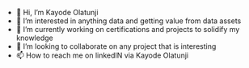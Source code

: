 - 👋 Hi, I’m Kayode Olatunji
- 👀 I’m interested in anything data and getting value from data assets
- 🌱 I’m currently working on certifications and projects to solidify my knowledge
- 💞️ I’m looking to collaborate on any project that is interesting
- 📫 How to reach me on linkedIN via Kayode Olatunji

<!---
Kayode Olatunii is a ✨ special ✨ repository because its `README.md` (this file) appears on your GitHub profile.
You can click the Preview link to take a look at your changes.
--->
